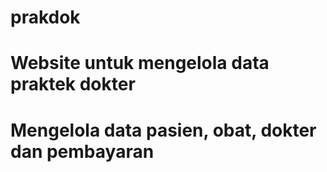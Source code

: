 # prakdok
# Website untuk mengelola data praktek dokter
# Mengelola data pasien, obat, dokter dan pembayaran
